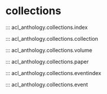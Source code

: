 # collections

::: acl_anthology.collections.index

::: acl_anthology.collections.collection

::: acl_anthology.collections.volume

::: acl_anthology.collections.paper

::: acl_anthology.collections.eventindex

::: acl_anthology.collections.event
